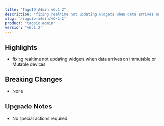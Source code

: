 ```yaml
---
title: "TagoIO Admin v6.1.2"
description: "fixing realtime not updating widgets when data arrives on Immutable or Mutable devices"
slug: "/tagoio-admin/v6-1-2"
product: "tagoio-admin"
version: "v6.1.2"
---
```


## Highlights

- fixing realtime not updating widgets when data arrives on Immutable or Mutable devices

## Breaking Changes

- None

## Upgrade Notes

- No special actions required
